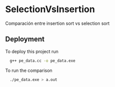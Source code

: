 # SelectionVsInsertion

Comparación entre insertion sort vs selection sort

## Deployment

To deploy this project run

```bash
  g++ pe_data.cc -o pe_data.exe
```
To run the comparison

```bash
  ./pe_data.exe > a.out
```


